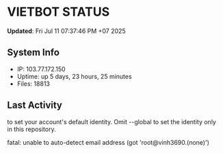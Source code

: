 # VIETBOT STATUS
**Updated**: Fri Jul 11 07:37:46 PM +07 2025

## System Info
- IP: 103.77.172.150
- Uptime: up 5 days, 23 hours, 25 minutes
- Files: 18813

## Last Activity

to set your account's default identity.
Omit --global to set the identity only in this repository.

fatal: unable to auto-detect email address (got 'root@vinh3690.(none)')

